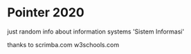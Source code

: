 # Pointer 2020 
just random info about information systems 'Sistem Informasi'




thanks to
scrimba.com
w3schools.com
